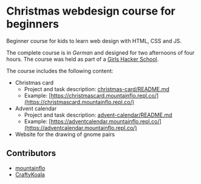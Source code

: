 # Christmas webdesign course for beginners
Beginner course for kids to learn web design with HTML, CSS and JS.

The complete course is in *German* and designed for two afternoons of four hours.
The course was held as part of a [Girls Hacker School](https://hacker-school.de/girls-hacker-school/).

The course includes the following content:
* Christmas card
    * Project and task description: [christmas-card/README.md](christmas-card/README.md)
    * Example: [https://christmascard.mountainflo.repl.co/](https://christmascard.mountainflo.repl.co/)
* Advent calendar
     * Project and task description: [advent-calendar/README.md](advent-calendar/README.md)
     * Example: [https://adventcalendar.mountainflo.repl.co/](https://adventcalendar.mountainflo.repl.co/)
* Website for the drawing of gnome pairs

## Contributors

* [mountainflo](https://github.com/mountainflo)
* [CraftyKoala](https://github.com/CraftyKoala)

